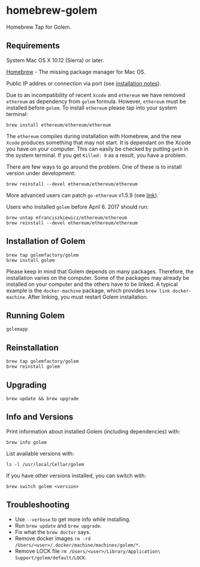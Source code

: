 homebrew-golem
=================

Homebrew Tap for Golem.

## Requirements
System Mac OS X 10.12 (Sierra) or later.

[Homebrew](https://brew.sh/) - The missing package manager for Mac OS.

Public IP addres or connection via port (see [installation notes](https://github.com/golemfactory/golem/wiki/Installation)).



Due to an incompatibility of recent `Xcode` and `ethereum` we have removed `ethereum` as dependency from `golem` formula.
However, `ethereum` must be installed before `golem`. To install `ethereum` please tap into your system terminal:
```
brew install ethereum/ethereum/ethereum
```

The `ethereum` compiles during installation with Homebrew, and the new `Xcode` produces something that may not start. 
It is dependant on the Xcode you have on your computer. This can easily be checked by putting `geth` in the system terminal. 
If you get `Killed: 9` as a result, you have a problem.

There are few ways to go around the problem. One of these is to install version under development:
```
brew reinstall --devel ethereum/ethereum/ethereum
```
More advanced users can patch `go-ethereum` v1.5.9 (see [link](https://github.com/golang/go/issues/19734)).

Users who installed `golem` before April 6. 2017 should run:
```
brew untap mfranciszkiewicz/ethereum/ethereum
brew reinstall --devel ethereum/ethereum/ethereum
```

## Installation of Golem
```
brew tap golemfactory/golem
brew install golem
```
Please keep in mind that Golem depends on many packages. Therefore, the installation varies on the computer. Some of the packages may already be installed on your computer and the others have to be linked. A typical example is the `docker-machine` package, which provides `brew link docker-machine`. After linking, you must restart Golem installation.


## Running Golem
`golemapp`


## Reinstallation
```
brew tap golemfactory/golem
brew reinstall golem
```


## Upgrading
```
brew update && brew upgrade
```


## Info and Versions
Print information about installed Golem (including dependencies) with:
```
brew info golem
```

List available versions with:
```
ls -l /usr/local/Cellar/golem
```

If you have other versions installed, you can switch with:
```
brew switch golem <version>
```


## Troubleshooting

* Use `--verbose` to get more info while installing.
* Run `brew update` and `brew upgrade`.
* Fix what the `brew doctor` says.
* Remove docker images `rm -rd /Users/<user>/.docker/machine/machines/golem/*`.
* Remove LOCK file `rm /Users/<user>/Library/Application\ Support/golem/default/LOCK`.
